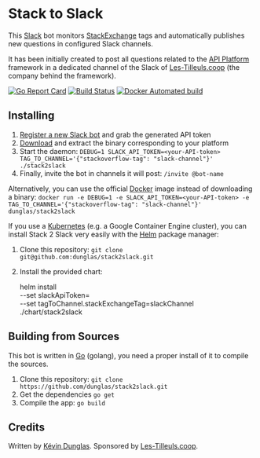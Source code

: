 # Stack to Slack

This [Slack](https://slack.com/) bot monitors [StackExchange](https://stackexchange.com/) tags and automatically
publishes new questions in configured Slack channels.

It has been initially created to post all questions related to the [API Platform](https://api-platform.com) framework
in a dedicated channel of the Slack of [Les-Tilleuls.coop](https://les-tilleuls.coop) (the company behind the framework).

[![Go Report Card](https://goreportcard.com/badge/github.com/dunglas/stack2slack)](https://goreportcard.com/report/github.com/dunglas/stack2slack)
[![Build Status](https://travis-ci.org/dunglas/stack2slack.svg?branch=master)](https://travis-ci.org/dunglas/stack2slack)
[![Docker Automated build](https://img.shields.io/docker/automated/dunglas/stack2slack.svg)](https://hub.docker.com/r/dunglas/stack2slack/)

## Installing

1. [Register a new Slack bot](https://my.slack.com/services/new/bot) and grab the generated API token
2. [Download](https://github.com/dunglas/stack2slack/releases) and extract the binary corresponding to your platform
3. Start the daemon: `DEBUG=1 SLACK_API_TOKEN=<your-API-token> TAG_TO_CHANNEL='{"stackoverflow-tag": "slack-channel"}' ./stack2slack`
4. Finally, invite the bot in channels it will post: `/invite @bot-name`

Alternatively, you can use the official [Docker](https://www.docker.com/) image instead of downloading a binary: `docker run -e DEBUG=1 -e SLACK_API_TOKEN=<your-API-token> -e TAG_TO_CHANNEL='{"stackoverflow-tag": "slack-channel"}' dunglas/stack2slack`

If you use a [Kubernetes](https://kubernetes.io/) (e.g. a Google Container Engine cluster), you can install Stack 2 Slack
very easily with the [Helm](https://helm.sh/) package manager:

1. Clone this repository: `git clone git@github.com:dunglas/stack2slack.git`
2. Install the provided chart:

    helm install \
        --set slackApiToken=<slackApiToken> \
        --set tagToChannel.stackExchangeTag=slackChannel \
        ./chart/stack2slack

## Building from Sources

This bot is written in [Go](https://golang.org/) (golang), you need a proper install of it to compile the sources.

1. Clone this repository: `git clone https://github.com/dunglas/stack2slack.git`
2. Get the  dependencies `go get`
3. Compile the app: `go build`

## Credits

Written by [Kévin Dunglas](https://dunglas.fr).
Sponsored by [Les-Tilleuls.coop](https://les-tilleuls.coop).
